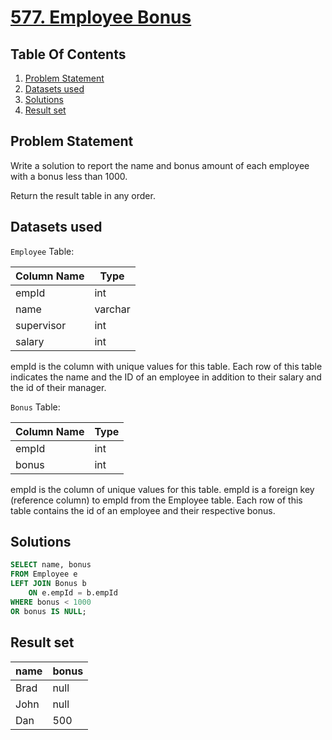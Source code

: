 # [577. Employee Bonus](https://leetcode.com/problems/employee-bonus/description/)

## Table Of Contents
1. [Problem Statement]()
2. [Datasets used]()
3. [Solutions]()
4. [Result set]()

## Problem Statement

Write a solution to report the name and bonus amount of each employee with a bonus less than 1000.

Return the result table in any order.

## Datasets used

```Employee``` Table:

| Column Name | Type    |
| ----------- | ------- |
| empId       | int     |
| name        | varchar |
| supervisor  | int     |
| salary      | int     |

empId is the column with unique values for this table.
Each row of this table indicates the name and the ID of an employee in addition to their salary and the id of their manager.

```Bonus``` Table:

| Column Name | Type |
| ----------- | ---- |
| empId       | int  |
| bonus       | int  |

empId is the column of unique values for this table.
empId is a foreign key (reference column) to empId from the Employee table.
Each row of this table contains the id of an employee and their respective bonus.

## Solutions

```sql
SELECT name, bonus
FROM Employee e
LEFT JOIN Bonus b
    ON e.empId = b.empId
WHERE bonus < 1000
OR bonus IS NULL;
```

## Result set

| name | bonus |
| ---- | ----- |
| Brad | null  |
| John | null  |
| Dan  | 500   |